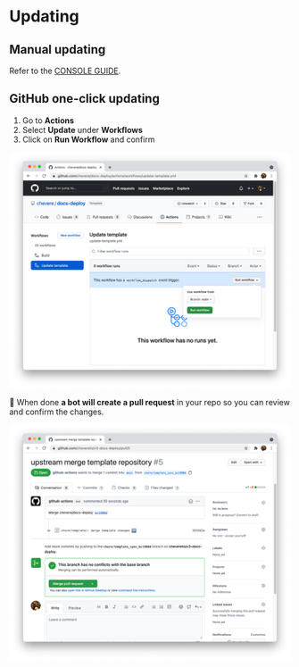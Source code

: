 # Updating

## Manual updating

Refer to the [CONSOLE GUIDE](guides/console/UPDATING.md).

## GitHub one-click updating

1. Go to **Actions**
2. Select **Update** under **Workflows**
3. Click on **Run Workflow** and confirm

![Update template](guides/update-template.png)

🤖 When done **a bot will create a pull request** in your repo so you can review and confirm the changes.

![Update merge](guides/update-merge.png)

